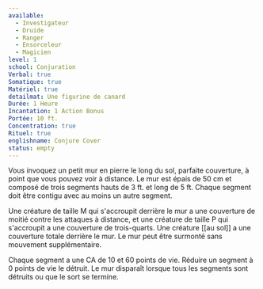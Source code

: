 ```yaml
---
available:
  - Investigateur
  - Druide
  - Ranger
  - Ensorceleur
  - Magicien
level: 1
school: Conjuration
Verbal: true
Somatique: true
Matériel: true
detailmat: Une figurine de canard
Durée: 1 Heure
Incantation: 1 Action Bonus
Portée: 10 ft.
Concentration: true
Rituel: true
englishname: Conjure Cover
status: empty
---
```

Vous invoquez un petit mur en pierre le long du sol, parfaite couverture, à point que vous pouvez voir à distance. Le mur est épais de 50 cm et composé de trois segments hauts de 3 ft. et long de 5 ft. Chaque segment doit être contigu avec au moins un autre segment.

Une créature de taille M qui s'accroupit derrière le mur a une couverture de moitié contre les attaques à distance, et une créature de taille P qui s'accroupit a une couverture de trois-quarts. Une créature [[au sol]] a une couverture totale derrière le mur. Le mur peut être surmonté sans mouvement supplémentaire.

Chaque segment a une CA de 10 et 60 points de vie. Réduire un segment à 0 points de vie le détruit. Le mur disparaît lorsque tous les segments sont détruits ou que le sort se termine.
